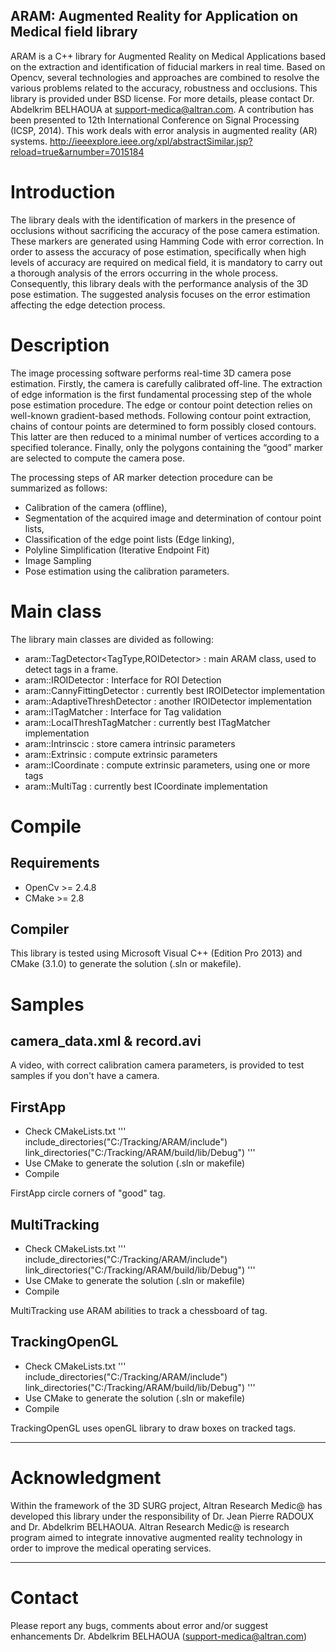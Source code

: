 ARAM: Augmented Reality for Application on Medical field library
-------------------------------------------------------------------
ARAM is a C++ library for Augmented Reality on Medical Applications based on the extraction and identification of fiducial markers in real time. Based on Opencv, several technologies and approaches are combined to resolve the various problems related to the accuracy, robustness and occlusions.
This library is provided under BSD license. For more details, please contact Dr. Abdelkrim BELHAOUA at support-medica@altran.com.
A contribution has been presented to 12th International Conference on Signal Processing (ICSP, 2014). This work deals with error analysis in augmented reality (AR) systems.
http://ieeexplore.ieee.org/xpl/abstractSimilar.jsp?reload=true&arnumber=7015184

# Introduction

The library deals with the identification of markers in the presence of occlusions without sacrificing the accuracy of the pose camera estimation. These markers are generated using Hamming Code with error correction. 
In order to assess the accuracy of pose estimation, specifically when high levels of accuracy are required on medical field, it is mandatory to carry out a thorough analysis of the errors occurring in the whole process. Consequently, this library deals with the performance analysis of the 3D pose estimation. The suggested analysis focuses on the error estimation affecting the edge detection process.


# Description

The image processing software performs real-time 3D camera pose estimation. Firstly, the camera is carefully calibrated off-line. The extraction of edge information is the first fundamental processing step of the whole pose estimation procedure. The edge or contour point detection relies on well-known gradient-based methods. Following contour point extraction, chains of contour points are determined to form possibly closed contours. This latter are then reduced to a minimal number of vertices according to a specified tolerance. Finally, only the polygons containing the “good” marker are selected to compute the camera pose.

The processing steps of AR marker detection procedure can be summarized as follows:
-	Calibration of the camera (offline),
-	Segmentation of the acquired image and determination of contour point lists,
-	Classification of the edge point lists (Edge linking),
-	Polyline Simplification (Iterative Endpoint Fit)
-	Image Sampling
-	Pose estimation using the calibration parameters.


# Main class

The library main classes are divided as following:

- aram::TagDetector<TagType,ROIDetector> : main ARAM class, used to detect tags in a frame.
- aram::IROIDetector : Interface for ROI Detection
- aram::CannyFittingDetector : currently best IROIDetector implementation 
- aram::AdaptiveThreshDetector : another IROIDetector implementation 
- aram::ITagMatcher : Interface for Tag validation
- aram::LocalThreshTagMatcher : currently best ITagMatcher implementation
- aram::Intrinscic : store camera intrinsic parameters
- aram::Extrinsic : compute extrinsic parameters
- aram::ICoordinate : compute extrinsic parameters, using one or more tags
- aram::MultiTag : currently best ICoordinate implementation


# Compile

## Requirements

- OpenCv >= 2.4.8
- CMake >= 2.8


## Compiler

This library is tested using Microsoft Visual C++ (Edition Pro 2013) and CMake (3.1.0) to generate the solution (.sln or makefile).



# Samples

## camera_data.xml & record.avi

A video, with correct calibration camera parameters, is provided to test samples if you don't have a camera.


## FirstApp

- Check CMakeLists.txt
	'''
	include_directories("C:/Tracking/ARAM/include")
	link_directories("C:/Tracking/ARAM/build/lib/Debug")
	'''
- Use CMake to generate the solution (.sln or makefile)
- Compile

FirstApp circle corners of "good" tag.

## MultiTracking

- Check CMakeLists.txt
	'''
	include_directories("C:/Tracking/ARAM/include")
	link_directories("C:/Tracking/ARAM/build/lib/Debug")
	'''
- Use CMake to generate the solution (.sln or makefile)
- Compile

MultiTracking use ARAM abilities to track a chessboard of tag.

## TrackingOpenGL

- Check CMakeLists.txt
	'''
	include_directories("C:/Tracking/ARAM/include")
	link_directories("C:/Tracking/ARAM/build/lib/Debug")
	'''
- Use CMake to generate the solution (.sln or makefile)
- Compile

TrackingOpenGL uses openGL library to draw boxes on tracked tags.


-------------------------------------------------------------------
# Acknowledgment

Within the framework of the 3D SURG project, Altran Research Medic@ has developed this library under the responsibility of Dr. Jean Pierre RADOUX and Dr. Abdelkrim BELHAOUA. 
Altran Research Medic@ is research program aimed to integrate innovative augmented reality technology in order to improve the medical operating services.

-------------------------------------------------------------------
# Contact

Please report any bugs, comments about error and/or suggest enhancements Dr. Abdelkrim BELHAOUA (support-medica@altran.com)

